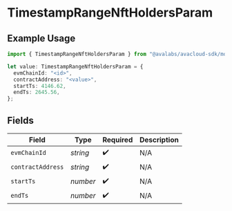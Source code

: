 # TimestampRangeNftHoldersParam

## Example Usage

```typescript
import { TimestampRangeNftHoldersParam } from "@avalabs/avacloud-sdk/models/components";

let value: TimestampRangeNftHoldersParam = {
  evmChainId: "<id>",
  contractAddress: "<value>",
  startTs: 4146.62,
  endTs: 2645.56,
};
```

## Fields

| Field              | Type               | Required           | Description        |
| ------------------ | ------------------ | ------------------ | ------------------ |
| `evmChainId`       | *string*           | :heavy_check_mark: | N/A                |
| `contractAddress`  | *string*           | :heavy_check_mark: | N/A                |
| `startTs`          | *number*           | :heavy_check_mark: | N/A                |
| `endTs`            | *number*           | :heavy_check_mark: | N/A                |